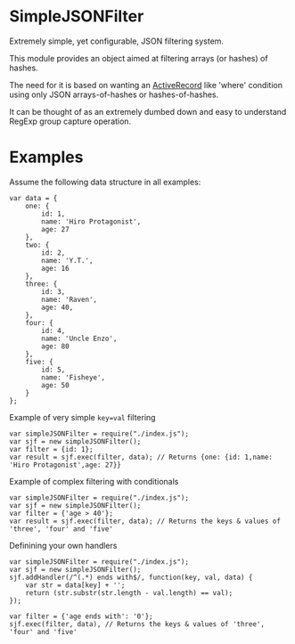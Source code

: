 SimpleJSONFilter
================
Extremely simple, yet configurable, JSON filtering system.

This module provides an object aimed at filtering arrays (or hashes) of hashes.

The need for it is based on wanting an [ActiveRecord](http://ellislab.com/codeigniter/user-guide/database/active_record.html) like 'where' condition using only JSON arrays-of-hashes or hashes-of-hashes.

It can be thought of as an extremely dumbed down and easy to understand RegExp group capture operation.


Examples
========
Assume the following data structure in all examples:

	var data = {
		one: {
			id: 1,
			name: 'Hiro Protagonist',
			age: 27
		},
		two: {
			id: 2,
			name: 'Y.T.',
			age: 16
		},
		three: {
			id: 3,
			name: 'Raven',
			age: 40,
		},
		four: {
			id: 4,
			name: 'Uncle Enzo',
			age: 80
		},
		five: {
			id: 5,
			name: 'Fisheye',
			age: 50
		}
	};


Example of very simple `key=val` filtering

	var simpleJSONFilter = require("./index.js");
	var sjf = new simpleJSONFilter();
	var filter = {id: 1};
	var result = sjf.exec(filter, data); // Returns {one: {id: 1,name: 'Hiro Protagonist',age: 27}}

Example of complex filtering with conditionals

	var simpleJSONFilter = require("./index.js");
	var sjf = new simpleJSONFilter();
	var filter = {'age > 40'};
	var result = sjf.exec(filter, data); // Returns the keys & values of 'three', 'four' and 'five'

Definining your own handlers

	var simpleJSONFilter = require("./index.js");
	var sjf = new simpleJSONFilter();
	sjf.addHandler(/^(.*) ends with$/, function(key, val, data) {
		var str = data[key] + '';
		return (str.substr(str.length - val.length) == val);
	});

	var filter = {'age ends with': '0'};
	sjf.exec(filter, data), // Returns the keys & values of 'three', 'four' and 'five'
